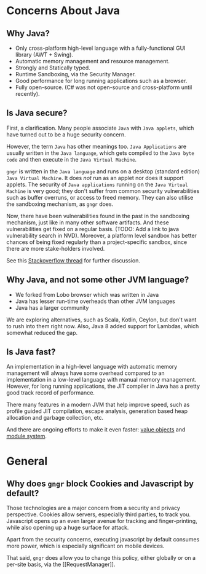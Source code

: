 # Concerns About Java

## Why Java?
* Only cross-platform high-level language with a fully-functional GUI library (AWT + Swing).
* Automatic memory management and resource management.
* Strongly and Statically typed.
* Runtime Sandboxing, via the Security Manager.
* Good performance for long running applications such as a browser.
* Fully open-source. (C# was not open-source and cross-platform until recently).

## Is Java secure?
First, a clarification. Many people associate `Java` with `Java applets`, which have turned out to be a huge security concern.

However, the term `Java` has other meanings too. `Java Applications` are usually written in the `Java language`, which gets compiled to the `Java byte code` and then execute in the `Java Virtual Machine`.

`gngr` is written in the `Java language` and runs on a desktop (standard edition) `Java Virtual Machine`. It does *not* run as an applet nor does it support applets. The security of `Java applications` running on the `Java Virtual Machine` is very good; they don't suffer from common security vulnerabilities such as buffer overruns, or access to freed memory. They can also utilise the sandboxing mechanism, as `gngr` does.

Now, there have been vulnerabilities found in the past in the sandboxing mechanism, just like in many other software artifacts. And these vulnerabilities get fixed on a regular basis. (TODO: Add a link to java vulnerability search in NVD). Moreover, a platform level sandbox has better chances of being fixed regularly than a project-specific sandbox, since there are more stake-holders involved.

See this [Stackoverflow thread](http://security.stackexchange.com/questions/57646/why-do-i-hear-about-so-many-java-insecurities-are-other-languages-more-secure) for further discussion.

## Why Java, and not some other JVM language?
* We forked from Lobo browser which was written in Java
* Java has lesser run-time overheads than other JVM languages
* Java has a larger community

We are exploring alternatives, such as Scala, Kotlin, Ceylon, but don't want to rush into them right now. Also, Java 8 added support for Lambdas, which somewhat reduced the gap.

## Is Java fast?
An implementation in a high-level language with automatic memory management will always have some overhead compared to an implementation in a low-level language with manual memory management. However, for long running applications, the JIT compiler in Java has a pretty good track record of performance.

There many features in a modern JVM that help improve speed, such as profile guided JIT compilation, escape analysis, generation based heap allocation and garbage collection, etc.

And there are ongoing efforts to make it even faster: [value objects](http://openjdk.java.net/jeps/169) and [module system](http://openjdk.java.net/projects/jigsaw/spec/sotms/).

# General

## Why does `gngr` block Cookies and Javascript by default?

Those technologies are a major concern from a security and privacy perspective. Cookies allow servers, especially third parties, to track you. Javascript opens up an even larger avenue for tracking and finger-printing, while also opening up a huge surface for attack.

Apart from the security concerns, executing javascript by default consumes more power, which is especially significant on mobile devices. 

That said, `gngr` does allow you to change this policy, either globally or on a per-site basis, via the [[RequestManager]].

